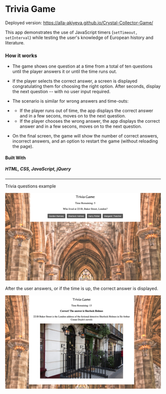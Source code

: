 # Trivia Game

Deployed version: https://alla-akiyeva.github.io/Crystal-Collector-Game/

This app demonstrates the use of JavaScript timers (`setTimeout, setInterval`) while testing the user's knowledge of European history and literature. 

### How it works

* The game shows one question at a time from a total of ten questions until the player answers it or until the time runs out.

* If the player selects the correct answer, a screen is displayed congratulating them for choosing the right option. After  seconds, display the next question -- with no user input required.

* The scenario is similar for wrong answers and time-outs: 
* - If the player runs out of time, the app displays the correct answer and in a few secons, moves on to the next question.  

* - If the player chooses the wrong answer, the app displays the correct answer and in a few secons, moves on to the next question. 

* On the final screen, the game will show the number of correct answers, incorrect answers, and an option to restart the game (without reloading the page).

#### Built With

##### HTML, CSS, JavaScript, jQuery

________________________

Trivia questions example

![Trivia Question](/assets/images/TriviaQuestion.png)



After the user answers, or if the time is up, the correct answer is displayed. 

![Trivia Answer](/assets/images/TriviaAnswer.png)
